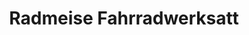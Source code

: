 ---
title: "Radmeise Fahrradwerksatt"
url: /schmitzingen/radmeise-fahrradwerksatt/
shop: Fahrrad
---